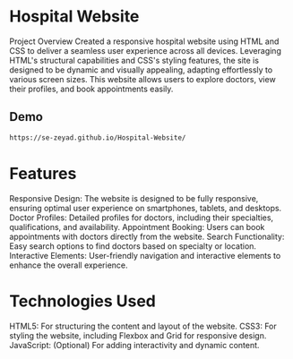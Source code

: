 # Hospital Website 
Project Overview
Created a responsive hospital website using HTML and CSS to deliver a seamless user experience across all devices. Leveraging HTML's structural capabilities and CSS's styling features, the site is designed to be dynamic and visually appealing, adapting effortlessly to various screen sizes. This website allows users to explore doctors, view their profiles, and book appointments easily.

## Demo 
```bash
https://se-zeyad.github.io/Hospital-Website/
```
# Features
Responsive Design: The website is designed to be fully responsive, ensuring optimal user experience on smartphones, tablets, and desktops.
Doctor Profiles: Detailed profiles for doctors, including their specialties, qualifications, and availability.
Appointment Booking: Users can book appointments with doctors directly from the website.
Search Functionality: Easy search options to find doctors based on specialty or location.
Interactive Elements: User-friendly navigation and interactive elements to enhance the overall experience.

# Technologies Used
HTML5: For structuring the content and layout of the website.
CSS3: For styling the website, including Flexbox and Grid for responsive design.
JavaScript: (Optional) For adding interactivity and dynamic content.

